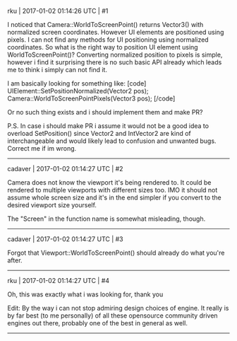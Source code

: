 rku | 2017-01-02 01:14:26 UTC | #1

I noticed that Camera::WorldToScreenPoint() returns Vector3() with normalized screen coordinates. However UI elements are positioned using pixels. I can not find any methods for UI positioning using normalized coordinates. So what is the right way to position UI element using WorldToScreenPoint()? Converting normalized position to pixels is simple, however i find it surprising there is no such basic API already which leads me to think i simply can not find it.

I am basically looking for something like:
[code]
UIElement::SetPositionNormalized(Vector2 pos);
Camera::WorldToScreenPointPixels(Vector3 pos);
[/code]

Or no such thing exists and i should implement them and make PR?

P.S. In case i should make PR i assume it would not be a good idea to overload SetPosition() since Vector2 and IntVector2 are kind of interchangeable and would likely lead to confusion and unwanted bugs. Correct me if im wrong.

-------------------------

cadaver | 2017-01-02 01:14:27 UTC | #2

Camera does not know the viewport it's being rendered to. It could be rendered to multiple viewports with different sizes too. IMO it should not assume whole screen size and it's in the end simpler if you convert to the desired viewport size yourself.

The "Screen" in the function name is somewhat misleading, though.

-------------------------

cadaver | 2017-01-02 01:14:27 UTC | #3

Forgot that Viewport::WorldToScreenPoint() should already do what you're after.

-------------------------

rku | 2017-01-02 01:14:27 UTC | #4

Oh, this was exactly what i was looking for, thank you

Edit:
By the way i can not stop admiring design choices of engine. It really is by far best (to me personally) of all these opensource community driven engines out there, probably one of the best in general as well.

-------------------------

